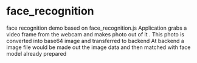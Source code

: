 # face_recognition
face recognition demo based on face_recognition.js
Application grabs a video frame from the webcam and makes photo out of it . This photo is converted into base64 image and transferred to backend
At backend a image file would be made out the image data and then matched with face model already prepared 

